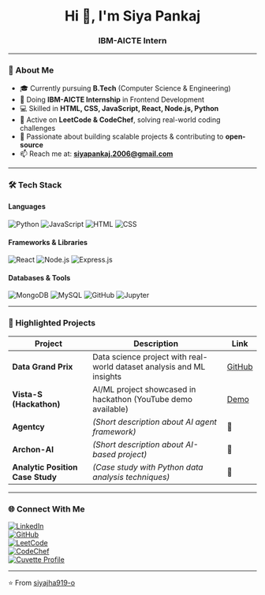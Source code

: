 <h1 align="center">Hi 👋, I'm Siya Pankaj </h1>
<h3 align="center">IBM-AICTE Intern</h3>

---

### 🚀 About Me
- 🎓 Currently pursuing **B.Tech** (Computer Science & Engineering)  
- 🌱 Doing **IBM-AICTE Internship** in Frontend Development  
- 💻 Skilled in **HTML, CSS, JavaScript, React, Node.js, Python**  
- 🧩 Active on **LeetCode & CodeChef**, solving real-world coding challenges  
- 🎯 Passionate about building scalable projects & contributing to **open-source**  
- 📫 Reach me at: **siyapankaj.2006@gmail.com**  

---

### 🛠 Tech Stack
#### Languages
![Python](https://img.shields.io/badge/Python-3776AB?style=for-the-badge&logo=python&logoColor=white)
![JavaScript](https://img.shields.io/badge/JavaScript-F7DF1E?style=for-the-badge&logo=javascript&logoColor=black)
![HTML](https://img.shields.io/badge/HTML-E34F26?style=for-the-badge&logo=html5&logoColor=white)
![CSS](https://img.shields.io/badge/CSS-1572B6?style=for-the-badge&logo=css3&logoColor=white)

#### Frameworks & Libraries
![React](https://img.shields.io/badge/React-20232A?style=for-the-badge&logo=react&logoColor=61DAFB)
![Node.js](https://img.shields.io/badge/Node.js-43853D?style=for-the-badge&logo=node-dot-js&logoColor=white)
![Express.js](https://img.shields.io/badge/Express.js-404D59?style=for-the-badge)

#### Databases & Tools
![MongoDB](https://img.shields.io/badge/MongoDB-4EA94B?style=for-the-badge&logo=mongodb&logoColor=white)
![MySQL](https://img.shields.io/badge/MySQL-005C84?style=for-the-badge&logo=mysql&logoColor=white)
![GitHub](https://img.shields.io/badge/GitHub-000000?style=for-the-badge&logo=github&logoColor=white)
![Jupyter](https://img.shields.io/badge/Jupyter-F37626?style=for-the-badge&logo=jupyter&logoColor=white)

---

### 📌 Highlighted Projects
| Project | Description | Link |
|---------|-------------|------|
| **Data Grand Prix** | Data science project with real-world dataset analysis and ML insights | [GitHub](https://github.com/siyajha919-o/data_grand_prix) |
| **Vista-S (Hackathon)** | AI/ML project showcased in hackathon (YouTube demo available) | [Demo](https://youtu.be/Y5rwQC3EzMU) |
| **Agentcy** | *(Short description about AI agent framework)* | 🚀 |
| **Archon-AI** | *(Short description about AI-based project)* | 🚀 |
| **Analytic Position Case Study** | *(Case study with Python data analysis techniques)* | 🚀 |

---

### 🌐 Connect With Me
[![LinkedIn](https://img.shields.io/badge/LinkedIn-0077B5?style=for-the-badge&logo=linkedin&logoColor=white)](https://www.linkedin.com/in/siya-pankaj-b1ba41305/)  
[![GitHub](https://img.shields.io/badge/GitHub-000000?style=for-the-badge&logo=github&logoColor=white)](https://github.com/siyajha919-o)  
[![LeetCode](https://img.shields.io/badge/LeetCode-FFA116?style=for-the-badge&logo=leetcode&logoColor=black)](https://leetcode.com/u/8uFJqlq2R7/)  
[![CodeChef](https://img.shields.io/badge/CodeChef-5B4638?style=for-the-badge&logo=codechef&logoColor=white)](https://www.codechef.com/dashboard)  
[![Cuvette Profile](https://img.shields.io/badge/Cuvette-1E1E1E?style=for-the-badge)](https://cuvette.tech/app/student/profile/673334b2d5aa1bdc1113cfa8)  

---

⭐ From [siyajha919-o](https://github.com/siyajha919-o)
